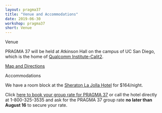 ```yaml
---
layout: pragma37
title: "Venue and Accommodations"
date: 2019-06-30
workshop: pragma37
short: Venue
---
```


<div class="border37">Venue</div>

PRAGMA 37 will be held at Atkinson Hall on the campus of UC San Diego, which
is the home of <a href="http://qi.ucsd.edu/">Qualcomm Institute-Calit2</a>.

[Map and Directions](https://goo.gl/maps/1tcrFyScr9eDTZGb6)


<div class="border37">Accommodations</div>

We have a room block at the <a
href="https://www.marriott.com/hotels/travel/sanjs-sheraton-la-jolla-hotel/">Sheraton La Jolla Hotel</a> for $164/night.


Click
<a
href="https://www.marriott.com/events/start.mi?id=1564094185230&key=GRP">here
to book your group rate for PRAGMA 37</a> or call the hotel
directly at 1-800-325-3535 and ask for the PRAGMA 37 group rate <b>no later than
August 16</b> to secure your rate.


